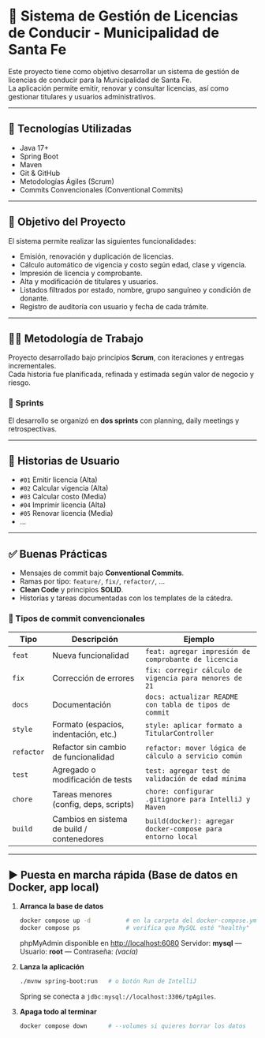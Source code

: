 # 🪪 Sistema de Gestión de Licencias de Conducir - Municipalidad de Santa Fe

Este proyecto tiene como objetivo desarrollar un sistema de gestión de licencias de conducir para la Municipalidad de Santa Fe.  
La aplicación permite emitir, renovar y consultar licencias, así como gestionar titulares y usuarios administrativos.

---

## 🧩 Tecnologías Utilizadas

- Java 17+
- Spring Boot
- Maven
- Git & GitHub
- Metodologías Ágiles (Scrum)
- Commits Convencionales (Conventional Commits)

---

## 🚀 Objetivo del Proyecto

El sistema permite realizar las siguientes funcionalidades:

- Emisión, renovación y duplicación de licencias.
- Cálculo automático de vigencia y costo según edad, clase y vigencia.
- Impresión de licencia y comprobante.
- Alta y modificación de titulares y usuarios.
- Listados filtrados por estado, nombre, grupo sanguíneo y condición de donante.
- Registro de auditoría con usuario y fecha de cada trámite.

---

## 👨‍💻 Metodología de Trabajo

Proyecto desarrollado bajo principios **Scrum**, con iteraciones y entregas incrementales.  
Cada historia fue planificada, refinada y estimada según valor de negocio y riesgo.

### 🔁 Sprints

El desarrollo se organizó en **dos sprints** con planning, daily meetings y retrospectivas.

---

## 📝 Historias de Usuario

- `#01` Emitir licencia (Alta)
- `#02` Calcular vigencia (Alta)
- `#03` Calcular costo (Media)
- `#04` Imprimir licencia (Alta)
- `#05` Renovar licencia (Media)
- …

---

## ✅ Buenas Prácticas

- Mensajes de commit bajo **Conventional Commits**.
- Ramas por tipo: `feature/`, `fix/`, `refactor/`, …
- **Clean Code** y principios **SOLID**.
- Historias y tareas documentadas con los templates de la cátedra.

### 📌 Tipos de commit convencionales

| Tipo       | Descripción                               | Ejemplo                                                     |
|------------|-------------------------------------------|-------------------------------------------------------------|
| `feat`     | Nueva funcionalidad                       | `feat: agregar impresión de comprobante de licencia`       |
| `fix`      | Corrección de errores                     | `fix: corregir cálculo de vigencia para menores de 21`     |
| `docs`     | Documentación                             | `docs: actualizar README con tabla de tipos de commit`     |
| `style`    | Formato (espacios, indentación, etc.)     | `style: aplicar formato a TitularController`               |
| `refactor` | Refactor sin cambio de funcionalidad      | `refactor: mover lógica de cálculo a servicio común`       |
| `test`     | Agregado o modificación de tests          | `test: agregar test de validación de edad mínima`          |
| `chore`    | Tareas menores (config, deps, scripts)    | `chore: configurar .gitignore para IntelliJ y Maven`       |
| `build`    | Cambios en sistema de build / contenedores| `build(docker): agregar docker-compose para entorno local` |

---

## ▶️ Puesta en marcha rápida (Base de datos en Docker, app local)

1. **Arranca la base de datos**

   ```bash
   docker compose up -d          # en la carpeta del docker-compose.yml
   docker compose ps             # verifica que MySQL esté "healthy"
   ```

   phpMyAdmin disponible en [http://localhost:6080](http://localhost:6080)
   Servidor: **mysql** — Usuario: **root** — Contraseña: *(vacía)*

2. **Lanza la aplicación**

   ```bash
   ./mvnw spring-boot:run   # o botón Run de IntelliJ
   ```

   Spring se conecta a `jdbc:mysql://localhost:3306/tpAgiles`.

3. **Apaga todo al terminar**

   ```bash
   docker compose down      # --volumes si quieres borrar los datos
   ```
